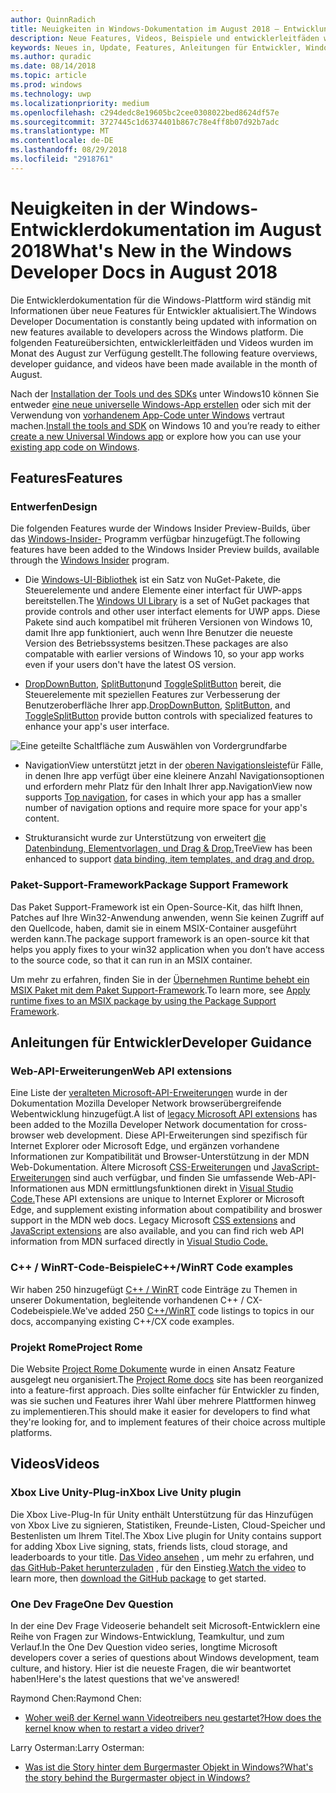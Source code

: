 ```yaml
---
author: QuinnRadich
title: Neuigkeiten in Windows-Dokumentation im August 2018 – Entwicklung von UWP-apps
description: Neue Features, Videos, Beispiele und entwicklerleitfäden wurden in der Windows 10-Entwicklerdokumentation für August 2018 hinzugefügt.
keywords: Neues in, Update, Features, Anleitungen für Entwickler, Windows 10, august
ms.author: quradic
ms.date: 08/14/2018
ms.topic: article
ms.prod: windows
ms.technology: uwp
ms.localizationpriority: medium
ms.openlocfilehash: c294dedc8e19605bc2cee0308022bed8624df57e
ms.sourcegitcommit: 3727445c1d6374401b867c78e4ff8b07d92b7adc
ms.translationtype: MT
ms.contentlocale: de-DE
ms.lasthandoff: 08/29/2018
ms.locfileid: "2918761"
---
```

# <a name="whats-new-in-the-windows-developer-docs-in-august-2018"></a><span data-ttu-id="c1fbc-104">Neuigkeiten in der Windows-Entwicklerdokumentation im August 2018</span><span class="sxs-lookup"><span data-stu-id="c1fbc-104">What's New in the Windows Developer Docs in August 2018</span></span>

<span data-ttu-id="c1fbc-105">Die Entwicklerdokumentation für die Windows-Plattform wird ständig mit Informationen über neue Features für Entwickler aktualisiert.</span><span class="sxs-lookup"><span data-stu-id="c1fbc-105">The Windows Developer Documentation is constantly being updated with information on new features available to developers across the Windows platform.</span></span> <span data-ttu-id="c1fbc-106">Die folgenden Featureübersichten, entwicklerleitfäden und Videos wurden im Monat des August zur Verfügung gestellt.</span><span class="sxs-lookup"><span data-stu-id="c1fbc-106">The following feature overviews, developer guidance, and videos have been made available in the month of August.</span></span>

<span data-ttu-id="c1fbc-107">Nach der [Installation der Tools und des SDKs](http://go.microsoft.com/fwlink/?LinkId=821431) unter Windows10 können Sie entweder [eine neue universelle Windows-App erstellen](../get-started/create-uwp-apps.md) oder sich mit der Verwendung von [vorhandenem App-Code unter Windows](../porting/index.md) vertraut machen.</span><span class="sxs-lookup"><span data-stu-id="c1fbc-107">[Install the tools and SDK](http://go.microsoft.com/fwlink/?LinkId=821431) on Windows 10 and you’re ready to either [create a new Universal Windows app](../get-started/create-uwp-apps.md) or explore how you can use your [existing app code on Windows](../porting/index.md).</span></span>

## <a name="features"></a><span data-ttu-id="c1fbc-108">Features</span><span class="sxs-lookup"><span data-stu-id="c1fbc-108">Features</span></span>

### <a name="design"></a><span data-ttu-id="c1fbc-109">Entwerfen</span><span class="sxs-lookup"><span data-stu-id="c1fbc-109">Design</span></span>

<span data-ttu-id="c1fbc-110">Die folgenden Features wurde der Windows Insider Preview-Builds, über das [Windows-Insider-](https://insider.windows.com/) Programm verfügbar hinzugefügt.</span><span class="sxs-lookup"><span data-stu-id="c1fbc-110">The following features have been added to the Windows Insider Preview builds, available through the [Windows Insider](https://insider.windows.com/) program.</span></span>

* <span data-ttu-id="c1fbc-111">Die [Windows-UI-Bibliothek](https://aka.ms/winui-docs) ist ein Satz von NuGet-Pakete, die Steuerelemente und andere Elemente einer interfact für UWP-apps bereitstellen.</span><span class="sxs-lookup"><span data-stu-id="c1fbc-111">The [Windows UI Library](https://aka.ms/winui-docs) is a set of NuGet packages that provide controls and other user interfact elements for UWP apps.</span></span> <span data-ttu-id="c1fbc-112">Diese Pakete sind auch kompatibel mit früheren Versionen von Windows 10, damit Ihre app funktioniert, auch wenn Ihre Benutzer die neueste Version des Betriebssystems besitzen.</span><span class="sxs-lookup"><span data-stu-id="c1fbc-112">These packages are also compatable with earlier versions of Windows 10, so your app works even if your users don't have the latest OS version.</span></span>

* <span data-ttu-id="c1fbc-113">[DropDownButton](../design/controls-and-patterns/buttons.md#create-a-drop-down-button), [SplitButton](../design/controls-and-patterns/buttons.md#create-a-split-button)und [ToggleSplitButton](../design/controls-and-patterns/buttons.md#create-a-toggle-split-button) bereit, die Steuerelemente mit speziellen Features zur Verbesserung der Benutzeroberfläche Ihrer app.</span><span class="sxs-lookup"><span data-stu-id="c1fbc-113">[DropDownButton](../design/controls-and-patterns/buttons.md#create-a-drop-down-button), [SplitButton](../design/controls-and-patterns/buttons.md#create-a-split-button), and [ToggleSplitButton](../design/controls-and-patterns/buttons.md#create-a-toggle-split-button) provide button controls with specialized features to enhance your app's user interface.</span></span>

![Eine geteilte Schaltfläche zum Auswählen von Vordergrundfarbe](../design/controls-and-patterns/images/split-button-rtb.png)

* <span data-ttu-id="c1fbc-115">NavigationView unterstützt jetzt in der [oberen Navigationsleiste](../design/controls-and-patterns/navigationview.md)für Fälle, in denen Ihre app verfügt über eine kleinere Anzahl Navigationsoptionen und erfordern mehr Platz für den Inhalt Ihrer app.</span><span class="sxs-lookup"><span data-stu-id="c1fbc-115">NavigationView now supports [Top navigation](../design/controls-and-patterns/navigationview.md), for cases in which your app has a smaller number of navigation options and require more space for your app's content.</span></span>

* <span data-ttu-id="c1fbc-116">Strukturansicht wurde zur Unterstützung von erweitert [die Datenbindung, Elementvorlagen, und Drag & Drop.](../design/controls-and-patterns/tree-view.md)</span><span class="sxs-lookup"><span data-stu-id="c1fbc-116">TreeView has been enhanced to support [data binding, item templates, and drag and drop.](../design/controls-and-patterns/tree-view.md)</span></span>

### <a name="package-support-framework"></a><span data-ttu-id="c1fbc-117">Paket-Support-Framework</span><span class="sxs-lookup"><span data-stu-id="c1fbc-117">Package Support Framework</span></span>

<span data-ttu-id="c1fbc-118">Das Paket Support-Framework ist ein Open-Source-Kit, das hilft Ihnen, Patches auf Ihre Win32-Anwendung anwenden, wenn Sie keinen Zugriff auf den Quellcode, haben, damit sie in einem MSIX-Container ausgeführt werden kann.</span><span class="sxs-lookup"><span data-stu-id="c1fbc-118">The package support framework is an open-source kit that helps you apply fixes to your win32 application when you don’t have access to the source code, so that it can run in an MSIX container.</span></span>

<span data-ttu-id="c1fbc-119">Um mehr zu erfahren, finden Sie in der [Übernehmen Runtime behebt ein MSIX Paket mit dem Paket Support-Framework](../porting/package-support-framework.md).</span><span class="sxs-lookup"><span data-stu-id="c1fbc-119">To learn more, see [Apply runtime fixes to an MSIX package by using the Package Support Framework](../porting/package-support-framework.md).</span></span>

## <a name="developer-guidance"></a><span data-ttu-id="c1fbc-120">Anleitungen für Entwickler</span><span class="sxs-lookup"><span data-stu-id="c1fbc-120">Developer Guidance</span></span>

### <a name="web-api-extensions"></a><span data-ttu-id="c1fbc-121">Web-API-Erweiterungen</span><span class="sxs-lookup"><span data-stu-id="c1fbc-121">Web API extensions</span></span>

<span data-ttu-id="c1fbc-122">Eine Liste der [veralteten Microsoft-API-Erweiterungen](https://developer.mozilla.org/docs/Web/API/Microsoft_API_extensions) wurde in der Dokumentation Mozilla Developer Network browserübergreifende Webentwicklung hinzugefügt.</span><span class="sxs-lookup"><span data-stu-id="c1fbc-122">A list of [legacy Microsoft API extensions](https://developer.mozilla.org/docs/Web/API/Microsoft_API_extensions) has been added to the Mozilla Developer Network documentation for cross-browser web development.</span></span> <span data-ttu-id="c1fbc-123">Diese API-Erweiterungen sind spezifisch für Internet Explorer oder Microsoft Edge, und ergänzen vorhandene Informationen zur Kompatibilität und Browser-Unterstützung in der MDN Web-Dokumentation. Ältere Microsoft [CSS-Erweiterungen](https://developer.mozilla.org/docs/Web/CSS/Microsoft_Extensions) und [JavaScript-Erweiterungen](https://developer.mozilla.org/docs/Web/JavaScript/Microsoft_JavaScript_extensions) sind auch verfügbar, und finden Sie umfassende Web-API-Informationen aus MDN ermittlungsfunktionen direkt in [Visual Studio Code.](https://code.visualstudio.com/updates/v1_25#_new-css-pseudo-selectors-and-pseudo-elements-from-mdn)</span><span class="sxs-lookup"><span data-stu-id="c1fbc-123">These API extensions are unique to Internet Explorer or Microsoft Edge, and supplement existing information about compatibility and broswer support in the MDN web docs. Legacy Microsoft [CSS extensions](https://developer.mozilla.org/docs/Web/CSS/Microsoft_Extensions) and [JavaScript extensions](https://developer.mozilla.org/docs/Web/JavaScript/Microsoft_JavaScript_extensions) are also available, and you can find rich web API information from MDN surfaced directly in [Visual Studio Code.](https://code.visualstudio.com/updates/v1_25#_new-css-pseudo-selectors-and-pseudo-elements-from-mdn)</span></span>

### <a name="cwinrt-code-examples"></a><span data-ttu-id="c1fbc-124">C++ / WinRT-Code-Beispiele</span><span class="sxs-lookup"><span data-stu-id="c1fbc-124">C++/WinRT Code examples</span></span>

<span data-ttu-id="c1fbc-125">Wir haben 250 hinzugefügt [C++ / WinRT](../cpp-and-winrt-apis/index.md) code Einträge zu Themen in unserer Dokumentation, begleitende vorhandenen C++ / CX-Codebeispiele.</span><span class="sxs-lookup"><span data-stu-id="c1fbc-125">We've added 250 [C++/WinRT](../cpp-and-winrt-apis/index.md) code listings to topics in our docs, accompanying existing C++/CX code examples.</span></span>

### <a name="project-rome"></a><span data-ttu-id="c1fbc-126">Projekt Rome</span><span class="sxs-lookup"><span data-stu-id="c1fbc-126">Project Rome</span></span>

<span data-ttu-id="c1fbc-127">Die Website [Project Rome Dokumente](https://docs.microsoft.com/windows/project-rome/) wurde in einen Ansatz Feature ausgelegt neu organisiert.</span><span class="sxs-lookup"><span data-stu-id="c1fbc-127">The [Project Rome docs](https://docs.microsoft.com/windows/project-rome/) site has been reorganized into a feature-first approach.</span></span> <span data-ttu-id="c1fbc-128">Dies sollte einfacher für Entwickler zu finden, was sie suchen und Features ihrer Wahl über mehrere Plattformen hinweg zu implementieren.</span><span class="sxs-lookup"><span data-stu-id="c1fbc-128">This should make it easier for developers to find what they're looking for, and to implement features of their choice across multiple platforms.</span></span>

## <a name="videos"></a><span data-ttu-id="c1fbc-129">Videos</span><span class="sxs-lookup"><span data-stu-id="c1fbc-129">Videos</span></span>

### <a name="xbox-live-unity-plugin"></a><span data-ttu-id="c1fbc-130">Xbox Live Unity-Plug-in</span><span class="sxs-lookup"><span data-stu-id="c1fbc-130">Xbox Live Unity plugin</span></span>

<span data-ttu-id="c1fbc-131">Die Xbox Live-Plug-In für Unity enthält Unterstützung für das Hinzufügen von Xbox Live zu signieren, Statistiken, Freunde-Listen, Cloud-Speicher und Bestenlisten um Ihrem Titel.</span><span class="sxs-lookup"><span data-stu-id="c1fbc-131">The Xbox Live plugin for Unity contains support for adding Xbox Live signing, stats, friends lists, cloud storage, and leaderboards to your title.</span></span> <span data-ttu-id="c1fbc-132">[Das Video ansehen](https://youtu.be/fVQZ-YgwNpY) , um mehr zu erfahren, und [das GitHub-Paket herunterzuladen](https://aka.ms/UnityPlugin) , für den Einstieg.</span><span class="sxs-lookup"><span data-stu-id="c1fbc-132">[Watch the video](https://youtu.be/fVQZ-YgwNpY) to learn more, then [download the GitHub package](https://aka.ms/UnityPlugin) to get started.</span></span>

### <a name="one-dev-question"></a><span data-ttu-id="c1fbc-133">One Dev Frage</span><span class="sxs-lookup"><span data-stu-id="c1fbc-133">One Dev Question</span></span>

<span data-ttu-id="c1fbc-134">In der eine Dev Frage Videoserie behandelt seit Microsoft-Entwicklern eine Reihe von Fragen zur Windows-Entwicklung, Teamkultur, und zum Verlauf.</span><span class="sxs-lookup"><span data-stu-id="c1fbc-134">In the One Dev Question video series, longtime Microsoft developers cover a series of questions about Windows development, team culture, and history.</span></span> <span data-ttu-id="c1fbc-135">Hier ist die neueste Fragen, die wir beantwortet haben!</span><span class="sxs-lookup"><span data-stu-id="c1fbc-135">Here's the latest questions that we've answered!</span></span>

<span data-ttu-id="c1fbc-136">Raymond Chen:</span><span class="sxs-lookup"><span data-stu-id="c1fbc-136">Raymond Chen:</span></span>

* [<span data-ttu-id="c1fbc-137">Woher weiß der Kernel wann Videotreibers neu gestartet?</span><span class="sxs-lookup"><span data-stu-id="c1fbc-137">How does the kernel know when to restart a video driver?</span></span>](https://youtu.be/3SNAdyO1l5c)

<span data-ttu-id="c1fbc-138">Larry Osterman:</span><span class="sxs-lookup"><span data-stu-id="c1fbc-138">Larry Osterman:</span></span>

* [<span data-ttu-id="c1fbc-139">Was ist die Story hinter dem Burgermaster Objekt in Windows?</span><span class="sxs-lookup"><span data-stu-id="c1fbc-139">What's the story behind the Burgermaster object in Windows?</span></span>](https://youtu.be/0TDSbyAIvX0)